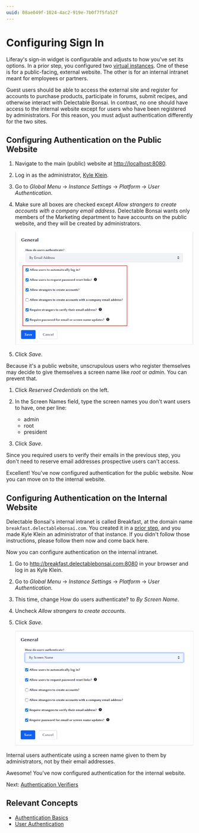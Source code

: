 ```yaml
---
uuid: 08ae049f-1024-4ac2-919e-7b0f7f5fa52f
---
```

# Configuring Sign In

Liferay's sign-in widget is configurable and adjusts to how you've set its options. In a prior step, you configured two [virtual instances](../../configuration/configuring-virtual-instances.md). One of these is for a public-facing, external website. The other is for an internal intranet meant for employees or partners. 

Guest users should be able to access the external site and register for accounts to purchase products, participate in forums, submit recipes, and otherwise interact with Delectable Bonsai. In contrast, no one should have access to the internal website except for users who have been registered by administrators. For this reason, you must adjust authentication differently for the two sites. 

## Configuring Authentication on the Public Website

1. Navigate to the main (public) website at <http://localhost:8080>. 

1. Log in as the administrator, [Kyle Klein](../../users-accounts-organizations/managing-users.md).

1. Go to _Global Menu_ &rarr; _Instance Settings_ &rarr; _Platform_ &rarr; _User Authentication_. 

1. Make sure all boxes are checked except _Allow strangers to create accounts with a company email address_. Delectable Bonsai wants only members of the Marketing department to have accounts on the public website, and they will be created by administrators. 

   ![Having all boxes checked is appropriate for an external site.](./configuring-sign-in/images/01.png)

1. Click _Save_. 

Because it's a public website, unscrupulous users who register themselves may decide to give themselves a screen name like _root_ or _admin_. You can prevent that. 

1. Click _Reserved Credentials_ on the left. 

1. In the Screen Names field, type the screen names you don't want users to have, one per line: 
   - admin
   - root
   - president

1. Click _Save_. 

Since you required users to verify their emails in the previous step, you don't need to reserve email addresses prospective users can't access. 

Excellent! You've now configured authentication for the public website. Now you can move on to the internal website. 

## Configuring Authentication on the Internal Website

Delectable Bonsai's internal intranet is called Breakfast, at the domain name `breakfast.delectablebonsai.com`. You created it in a [prior step](../../configuration/configuring-virtual-instances.md), and you made Kyle Klein an administrator of that instance. If you didn't follow those instructions, please follow them now and come back here. 

Now you can configure authentication on the internal intranet. 

1. Go to <http://breakfast.delectablebonsai.com:8080> in your browser and log in as Kyle Klein. 

1. Go to _Global Menu_ &rarr; _Instance Settings_ &rarr; _Platform_ &rarr; _User Authentication_. 

1. This time, change How do users authenticate? to _By Screen Name_. 

1. Uncheck _Allow strangers to create accounts_. 

1. Click _Save_. 

   ![Set the options for an internal website.](./configuring-sign-in/images/02.png)

Internal users authenticate using a screen name given to them by administrators, not by their email addresses. 

Awesome! You've now configured authentication for the internal website. 

Next: [Authentication Verifiers](./authentication-verifiers.md)

## Relevant Concepts

- [Authentication Basics](https://learn.liferay.com/w/dxp/installation-and-upgrades/securing-liferay/authentication-basics)
- [User Authentication](https://learn.liferay.com/web/guest/w/dxp/system-administration/configuring-liferay/virtual-instances/user-authentication)
